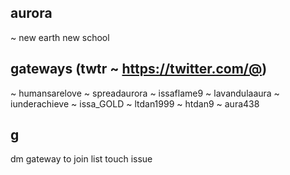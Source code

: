 ## aurora
~ new earth new school

## gateways (twtr ~ https://twitter.com/@)
~ humansarelove
~ spreadaurora
~ issaflame9
~ lavandulaaura
~ iunderachieve
~ issa_GOLD
~ ltdan1999
~ htdan9
~ aura438

## g
dm gateway to join list
touch issue
